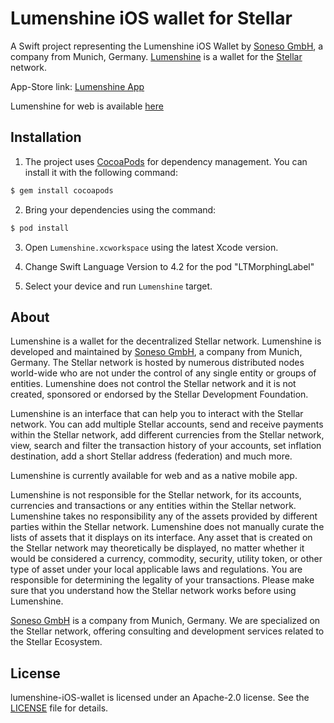 # Lumenshine iOS wallet for Stellar

A Swift project representing the Lumenshine iOS Wallet by [Soneso GmbH](https://soneso.com), a company from Munich, Germany. [Lumenshine](https://lumenshine.com) is a wallet for the [Stellar](https://www.stellar.org/) network.

App-Store link: [Lumenshine App](https://itunes.apple.com/us/app/lumenshine/id1441524975)

Lumenshine for web is available [here](https://lumenshine.com)


## Installation

1. The project uses [CocoaPods](http://cocoapods.org) for dependency management. You can install it with the following command:

```bash
$ gem install cocoapods
```

2. Bring your dependencies using the command:

```bash
$ pod install
```

3. Open `Lumenshine.xcworkspace` using the latest Xcode version.

4. Change Swift Language Version to 4.2 for the pod "LTMorphingLabel"

5. Select your device and run `Lumenshine` target.


## About

Lumenshine is a wallet for the decentralized Stellar network. Lumenshine is developed and maintained by [Soneso GmbH](https://soneso.com), a company from Munich, Germany. The Stellar network is hosted by numerous distributed nodes world-wide who are not under the control of any single entity or groups of entities. Lumenshine does not control the Stellar network and it is not created, sponsored or endorsed by the Stellar Development Foundation.

Lumenshine is an interface that can help you to interact with the Stellar network. You can add multiple Stellar accounts, send and receive payments within the Stellar network, add different currencies from the Stellar network, view, search and filter the transaction history of your accounts, set inflation destination, add a short Stellar address (federation) and much more.

Lumenshine is currently available for web and as a native mobile app.

Lumenshine is not responsible for the Stellar network, for its accounts, currencies and transactions or any entities within the Stellar network. Lumenshine takes no responsibility any of the assets provided by different parties within the Stellar network. Lumenshine does not manually curate the lists of assets that it displays on its interface. Any asset that is created on the Stellar network may theoretically be displayed, no matter whether it would be considered a currency, commodity, security, utility token, or other type of asset under your local applicable laws and regulations. You are responsible for determining the legality of your transactions. Please make sure that you understand how the Stellar network works before using Lumenshine.

[Soneso GmbH](https://soneso.com) is a company from Munich, Germany. We are specialized on the Stellar network, offering consulting and development services related to the Stellar Ecosystem.

## License

lumenshine-iOS-wallet is licensed under an Apache-2.0 license. See the [LICENSE](https://github.com/Soneso/lumenshine-iOS-wallet/blob/master/LICENSE) file for details.
